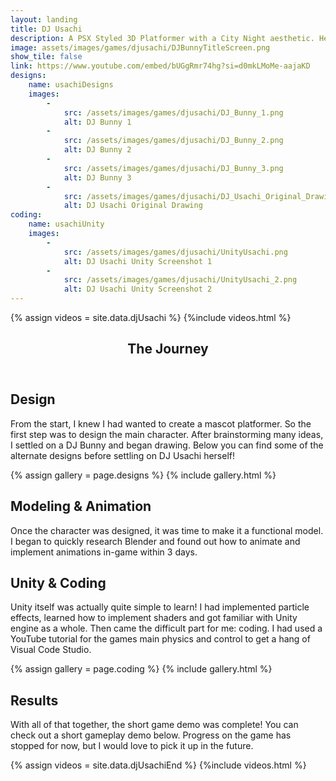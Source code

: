```yaml
---
layout: landing
title: DJ Usachi
description: A PSX Styled 3D Platformer with a City Night aesthetic. Help Usachi try to collect all of her missing vinyls!<br /><br />DJ Usachi is a solo-developed gameplay demo made under 10 days for a Game Design class project. Music is not my own.
image: assets/images/games/djusachi/DJBunnyTitleScreen.png
show_tile: false
link: https://www.youtube.com/embed/bUGgRmr74hg?si=d0mkLMoMe-aajaKD
designs:
    name: usachiDesigns
    images:
        -
            src: /assets/images/games/djusachi/DJ_Bunny_1.png
            alt: DJ Bunny 1
        -
            src: /assets/images/games/djusachi/DJ_Bunny_2.png
            alt: DJ Bunny 2
        -
            src: /assets/images/games/djusachi/DJ_Bunny_3.png
            alt: DJ Bunny 3
        -
            src: /assets/images/games/djusachi/DJ_Usachi_Original_Drawing.png
            alt: DJ Usachi Original Drawing
coding:
    name: usachiUnity
    images:
        -
            src: /assets/images/games/djusachi/UnityUsachi.png
            alt: DJ Usachi Unity Screenshot 1
        -
            src: /assets/images/games/djusachi/UnityUsachi_2.png
            alt: DJ Usachi Unity Screenshot 2
---
```

{% assign videos = site.data.djUsachi %}
{%include videos.html %}
<!-- One -->
<section id="one">
    <div class="inner">
        <header class="major">
            <h1>The Journey</h1>
        </header>
        <h2 id="design">Design</h2>
        <p>From the start, I knew I had wanted to create a mascot platformer. So the first step was to design the main character. After brainstorming many ideas, I settled on a DJ Bunny and began drawing. Below you can find some of the alternate designs before settling on DJ Usachi herself!</p>
        {% assign gallery = page.designs %}
        {% include gallery.html %}
        <h2 id="modeling">Modeling & Animation</h2>
        <!-- Use the span image left or right classes to put a single image down. -->
        <p><span class="image left"><img src="{% link assets/images/games/djusachi/DJ_Usachi_Original_Blender_Model.png %}" alt="" /></span>Once the character was designed, it was time to make it a functional model. I began to quickly research Blender and found out how to animate and implement animations in-game within 3 days.</p>
        <!-- Add the "clear: left or right or both" style to force a new section to move below a floating image -->
        <h2 id="coding" style="clear: left">Unity & Coding</h2>
        <p>Unity itself was actually quite simple to learn! I had implemented particle effects, learned how to implement shaders and got familiar with Unity engine as a whole. Then came the difficult part for me: coding. I had used a YouTube tutorial for the games main physics and control to get a hang of Visual Code Studio. </p>
        {% assign gallery = page.coding %}
        {% include gallery.html %}
        <h2 id="results">Results</h2>
        <p>With all of that together, the short game demo was complete! You can check out a short gameplay demo below. Progress on the game has stopped for now, but I would love to pick it up in the future.</p>
    </div>
<section>

{% assign videos = site.data.djUsachiEnd %}
{%include videos.html %}

